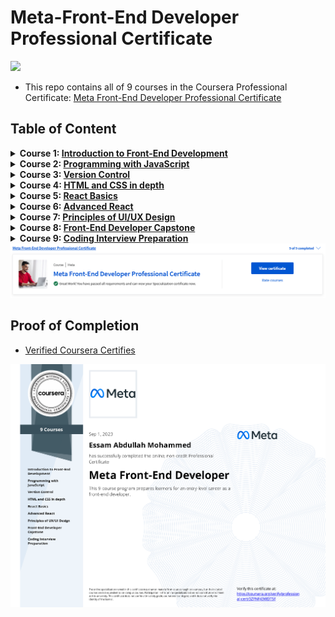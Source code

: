 # Meta-Front-End Developer Professional Certificate

<img src="./logo.avif">

- This repo contains all of 9 courses in the Coursera Professional Certificate: [Meta Front-End Developer Professional Certificate](https://www.coursera.org/professional-certificates/meta-front-end-developer)

## Table of Content

<details>
<summary><b>Course 1: </b><a href="https://github.com/x39OME/Meta-Front-End-Developer-Professional-Certificate/tree/main/1%20-%20Introduction%20to%20Front-End%20Development"><b>Introduction to Front-End Development</b></a></summary>

  * Week 1: [Get started with web development](https://github.com/x39OME/Meta-Front-End-Developer-Professional-Certificate/tree/main/1%20-%20Introduction%20to%20Front-End%20Development/Week%201%20-%20Get%20started%20with%20web%20development)
  * Week 2: [Introduction to HTML and CSS](https://github.com/x39OME/Meta-Front-End-Developer-Professional-Certificate/tree/main/1%20-%20Introduction%20to%20Front-End%20Development/Week%202%20-%20Introduction%20to%20HTML%20and%20CSS)
  * Week 3: [UI Frameworks](https://github.com/x39OME/Meta-Front-End-Developer-Professional-Certificate/tree/main/1%20-%20Introduction%20to%20Front-End%20Development/Week%203%20-%20UI%20Frameworks)
  * Week 4: [End-of-Course Graded Assessment](https://github.com/x39OME/Meta-Front-End-Developer-Professional-Certificate/tree/main/1%20-%20Introduction%20to%20Front-End%20Development/Week%204%20-%20End-of-Course%20Graded%20Assessment)
</details>

<details>
<summary><b>Course 2: </b><a href="https://github.com/x39OME/Meta-Front-End-Developer-Professional-Certificate/tree/main/2%20-%20Programming%20with%20JavaScript"><b>Programming with JavaScript</b></a></summary>

  * Week 1: [Introduction to Javascript](https://github.com/x39OME/Meta-Front-End-Developer-Professional-Certificate/tree/main/2%20-%20Programming%20with%20JavaScript/Week%201%20-%20Introduction%20to%20Javascript)
  * Week 2: [The Building Blocks of a Program](https://github.com/x39OME/Meta-Front-End-Developer-Professional-Certificate/tree/main/2%20-%20Programming%20with%20JavaScript/Week%202%20-%20The%20Building%20Blocks%20of%20a%20Program)
  * Week 3: [Programming Paradigms](https://github.com/x39OME/Meta-Front-End-Developer-Professional-Certificate/tree/main/2%20-%20Programming%20with%20JavaScript/Week%203%20-%20Programming%20Paradigms)
  * Week 4: [Testing](https://github.com/x39OME/Meta-Front-End-Developer-Professional-Certificate/tree/main/2%20-%20Programming%20with%20JavaScript/Week%204%20-%20Testing)
  * Week 5: [End-of-Course Graded Assessment](https://github.com/x39OME/Meta-Front-End-Developer-Professional-Certificate/tree/main/2%20-%20Programming%20with%20JavaScript/Week%205%20-%20End-of-Course%20Graded%20Assessment)
</details>

<details>
<summary><b>Course 3: </b><a href="https://github.com/x39OME/Meta-Front-End-Developer-Professional-Certificate/tree/main/3%20-%20Version%20Control"><b>Version Control</b></a></summary>

  * Week 1: [Software collaboration](https://github.com/x39OME/Meta-Front-End-Developer-Professional-Certificate/tree/main/3%20-%20Version%20Control/Week%201%20-%20Software%20collaboration)
  * Week 2: [Command Line](https://github.com/x39OME/Meta-Front-End-Developer-Professional-Certificate/tree/main/3%20-%20Version%20Control/Week%202%20-%20Command%20Line)
  * Week 3: [Working with Git](https://github.com/x39OME/Meta-Front-End-Developer-Professional-Certificate/tree/main/3%20-%20Version%20Control/Week%203%20-%20Working%20with%20Git)
  * Week 4: [Graded Assessment](https://github.com/x39OME/Meta-Front-End-Developer-Professional-Certificate/tree/main/3%20-%20Version%20Control/Week%204%20-%20Graded%20Assessment)
</details>

<details>
<summary><b>Course 4: </b><a href="https://github.com/x39OME/Meta-Front-End-Developer-Professional-Certificate/tree/main/4%20-%20HTML%20and%20CSS%20in%20depth"><b>HTML and CSS in depth</b></a></summary>

* Week 1: [HTML in depth](https://github.com/x39OME/Meta-Front-End-Developer-Professional-Certificate/tree/main/4%20-%20HTML%20and%20CSS%20in%20depth/Week%201%20-%20HTML%20in%20depth)
* Week 2: [Interactive CSS](https://github.com/x39OME/Meta-Front-End-Developer-Professional-Certificate/tree/main/4%20-%20HTML%20and%20CSS%20in%20depth/Week%202%20-%20Interactive%20CSS)
* Week 3: [Graded Assessment](https://github.com/x39OME/Meta-Front-End-Developer-Professional-Certificate/tree/main/4%20-%20HTML%20and%20CSS%20in%20depth/Week%203%20-%20Graded%20Assessment)
</details>

<details>
<summary><b>Course 5: </b><a href="https://github.com/x39OME/Meta-Front-End-Developer-Professional-Certificate/tree/main/5%20-%20React%20Basics"><b>React Basics</b></a></summary>

  * Week 1: [React Components](https://github.com/x39OME/Meta-Front-End-Developer-Professional-Certificate/tree/main/5%20-%20React%20Basics/Week%201%20-%20React%20Components)
  * Week 2: [Data and State](https://github.com/x39OME/Meta-Front-End-Developer-Professional-Certificate/tree/main/5%20-%20React%20Basics/Week%202%20-%20Data%20and%20State)
  * Week 3: [Navigation, Updating and Assets in React.js](https://github.com/x39OME/Meta-Front-End-Developer-Professional-Certificate/tree/main/5%20-%20React%20Basics/Week%203%20-%20Navigation%2C%20Updating%20and%20Assets%20in%20React.js)
  * Week 4: [Your first React app](https://github.com/x39OME/Meta-Front-End-Developer-Professional-Certificate/tree/main/5%20-%20React%20Basics/Week%204%20-%20Your%20first%20React%20app/calculator-app)
</details>

<details>
<summary><b>Course 6: </b><a href="https://github.com/x39OME/Meta-Front-End-Developer-Professional-Certificate/tree/main/6%20-%20Advanced%20React"><b>Advanced React</b></a></summary>

  * Week 1: [Components](https://github.com/x39OME/Meta-Front-End-Developer-Professional-Certificate/tree/main/6%20-%20Advanced%20React/Week%201%20-%20Components)
  * Week 2: [React Hooks and Custom Hooks](https://github.com/x39OME/Meta-Front-End-Developer-Professional-Certificate/tree/main/6%20-%20Advanced%20React/Week%202%20-%20React%20Hooks%20and%20Custom%20Hooks)
  * Week 3: [JSX and testing](https://github.com/x39OME/Meta-Front-End-Developer-Professional-Certificate/tree/main/6%20-%20Advanced%20React/Week%203%20-%20JSX%20and%20testing)
  * Week 4: [Final project](https://github.com/x39OME/Meta-Front-End-Developer-Professional-Certificate/tree/main/6%20-%20Advanced%20React/Week%204%20-%20Final%20project)
</details>

<details>
<summary><b>Course 7: </b><a href="https://github.com/x39OME/Meta-Front-End-Developer-Professional-Certificate/tree/main/7%20-%20Principles%20of%20UX-UI%20Design"><b>Principles of UI/UX Design</b></a></summary>

  * Week 1: [Introduction to UX and UI design](https://github.com/x39OME/Meta-Front-End-Developer-Professional-Certificate/tree/main/7%20-%20Principles%20of%20UX-UI%20Design/Week%201%20-%20Introduction%20to%20UX%20and%20UI%20design)
  * Week 2: [Evaluating interactive design](https://github.com/x39OME/Meta-Front-End-Developer-Professional-Certificate/tree/main/7%20-%20Principles%20of%20UX-UI%20Design/Week%202%20-%20Evaluating%20interactive%20design)
  * Week 3: [Applied Design Fundamentals](https://github.com/x39OME/Meta-Front-End-Developer-Professional-Certificate/tree/main/7%20-%20Principles%20of%20UX-UI%20Design/Week%203%20-%20Applied%20Design%20Fundamentals)
  * Week 4: [Designing your UI](https://github.com/x39OME/Meta-Front-End-Developer-Professional-Certificate/tree/main/7%20-%20Principles%20of%20UX-UI%20Design/Week%204%20-%20Designing%20your%20UI)
  * Week 5: [Course summary and final assessment](https://github.com/x39OME/Meta-Front-End-Developer-Professional-Certificate/tree/main/7%20-%20Principles%20of%20UX-UI%20Design/Week%205%20-%20Course%20summary%20and%20final%20assessment)
</details>

<details>
<summary><b>Course 8: </b><a href="https://github.com/x39OME/Meta-Front-End-Developer-Professional-Certificate/tree/main/8%20-%20Front-End%20Developer%20Capstone"><b>Front-End Developer Capstone</b></a></summary>

  * Week 1: [Starting The Project](https://github.com/x39OME/Meta-Front-End-Developer-Professional-Certificate/tree/main/8%20-%20Front-End%20Developer%20Capstone/Week%201%20-%20Starting%20the%20project)
  * Week 2: [Project Foundations](https://github.com/x39OME/Meta-Front-End-Developer-Professional-Certificate/tree/main/8%20-%20Front-End%20Developer%20Capstone/Week%202%20-%20Project%20foundations)
  * Week 3: [Project Foundations](https://github.com/x39OME/Meta-Front-End-Developer-Professional-Certificate/tree/main/8%20-%20Front-End%20Developer%20Capstone/Week%203%20-%20Project%20functionality)
  * Week 4: [Booking a table on the Little Lemon website](https://github.com/x39OME/Meta-Front-End-Developer-Professional-Certificate/tree/main/8%20-%20Front-End%20Developer%20Capstone/Week%204%20-%20Assignment%20Booking%20a%20table%20on%20the%20Little%20Lemon%20website)

</details>

<details>
<summary><b>Course 9: </b><a href="https://github.com/x39OME/Meta-Front-End-Developer-Professional-Certificate/tree/main/9%20-%20Coding%20Interview%20Preparation"><b>Coding Interview Preparation</b></a></summary>

  * Week 1: [Introduction To The Coding Interview](https://github.com/x39OME/Meta-Front-End-Developer-Professional-Certificate/tree/main/9%20-%20Coding%20Interview%20Preparation/%E2%80%8F%E2%80%8FWeek%201%20-%20Introduction%20To%20The%20Coding%20Interview)
  * Week 2: [Introduction To Data Structures](https://github.com/x39OME/Meta-Front-End-Developer-Professional-Certificate/tree/main/9%20-%20Coding%20Interview%20Preparation/Week%202%20-%20Introduction%20To%20Data%20Structures)
  * Week 3: [Introduction To Algorithms](https://github.com/x39OME/Meta-Front-End-Developer-Professional-Certificate/tree/main/9%20-%20Coding%20Interview%20Preparation/Week%203%20-%20Introduction%20To%20Algorithms)
  * Week 4: [Final project](https://github.com/x39OME/Meta-Front-End-Developer-Professional-Certificate/tree/main/9%20-%20Coding%20Interview%20Preparation/Week%204%20-%20Final%20Project)
</details>

<img src="./end.png">

## Proof of Completion

- <a href="https://www.coursera.org/account/accomplishments/professional-cert/3ZPNF43WDT5F"> Verified Coursera Certifies</a>

<img src="./certificate.png" alt="certificate">
